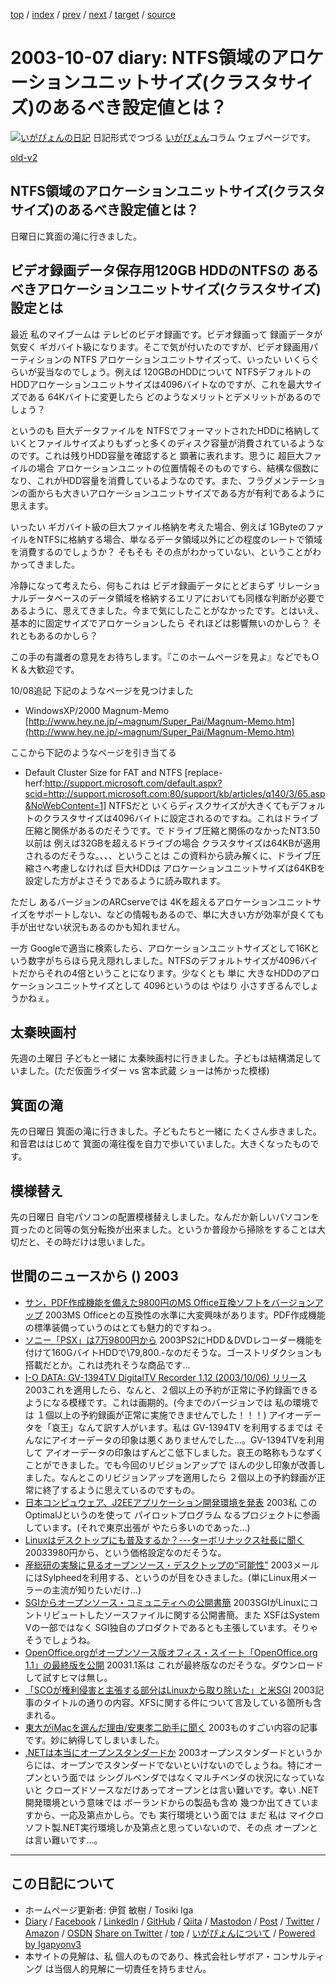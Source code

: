 [top](../index.html) 
 / [index](index.html) 
 / [prev](ig031002.html) 
 / [next](ig031008.html) 
 / [target](https://www.igapyon.jp/igapyon/diary/2003/ig031007.html) 
 / [source](https://github.com/igapyon/diary/blob/master/2003/ig031007.src.md) 

2003-10-07 diary: NTFS領域のアロケーションユニットサイズ(クラスタサイズ)のあるべき設定値とは？
=====================================================================================================
[![いがぴょんの日記](https://www.igapyon.jp/igapyon/diary/images/iga200306s.jpg "いがぴょん")](https://www.igapyon.jp/igapyon/diary/memo/memoigapyon.html) 日記形式でつづる [いがぴょん](https://www.igapyon.jp/igapyon/diary/memo/memoigapyon.html)コラム ウェブページです。

[old-v2](ig031007-orig.html)

## NTFS領域のアロケーションユニットサイズ(クラスタサイズ)のあるべき設定値とは？

日曜日に箕面の滝に行きました。


## ビデオ録画データ保存用120GB HDDのNTFSの あるべきアロケーションユニットサイズ(クラスタサイズ)設定とは

最近 私のマイブームは テレビのビデオ録画です。ビデオ録画って 録画データが気安く ギガバイト級になります。そこで気が付いたのですが、ビデオ録画用パーティションの
NTFS アロケーションユニットサイズって、いったい いくらぐらいが妥当なのでしょう。例えば
120GBのHDDについて NTFSデフォルトのHDDアロケーションユニットサイズは4096バイトなのですが、これを最大サイズである
64Kバイトに変更したら どのようなメリットとデメリットがあるのでしょう？

というのも 巨大データファイルを NTFSでフォーマットされたHDDに格納していくとファイルサイズよりもずっと多くのディスク容量が消費されているようなのです。これは残りHDD容量を確認すると 顕著に表れます。思うに 超巨大ファイルの場合 アロケーションユニットの位置情報そのものですら、結構な個数になり、これがHDD容量を消費しているようなのです。また、フラグメンテーションの面からも大きいアロケーションユニットサイズである方が有利であるように思えます。

いったい ギガバイト級の巨大ファイル格納を考えた場合、例えば 1GByteのファイルをNTFSに格納する場合、単なるデータ領域以外にどの程度のレートで領域を消費するのでしょうか？ そもそも その点がわかっていない、ということがわかってきました。

冷静になって考えたら、何もこれは ビデオ録画データにとどまらず リレーショナルデータベースのデータ領域を格納するエリアにおいても同様な判断が必要であるように、思えてきました。今まで気にしたことがなかったです。とはいえ、基本的に固定サイズでアロケーションしたら それほどは影響無いのかしら？ それともあるのかしら？

この手の有識者の意見をお待ちします。『このホームページを見よ』などでもＯＫ＆大歓迎です。

10/08追記 下記のようなページを見つけました

* WindowsXP/2000 Magnum-Memo
  [http://www.hey.ne.jp/~magnum/Super_Pai/Magnum-Memo.htm](http://www.hey.ne.jp/~magnum/Super_Pai/Magnum-Memo.htm)

ここから下記のようなページを引き当てる

* Default Cluster Size for FAT and NTFS
  [replace-herf:http://support.microsoft.com/default.aspx?scid=http://support.microsoft.com:80/support/kb/articles/q140/3/65.asp&NoWebContent=1]
  NTFSだと いくらディスクサイズが大きくてもデフォルトのクラスタサイズは4096バイトに設定されるのですね。これはドライブ圧縮と関係があるのだそうです。で
  ドライブ圧縮と関係のなかったNT3.50以前は 例えば32GBを超えるドライブの場合
  クラスタサイズは64KBが適用されるのだそうな。、、、ということは この資料から読み解くに、ドライブ圧縮さへ考慮しなければ
  巨大HDDは アロケーションユニットサイズは64KBを設定した方がよさそうであるように読み取れます。

ただし あるバージョンのARCserveでは 4Kを超えるアロケーションユニットサイズをサポートしない、などの情報もあるので、単に大きい方が効率が良くても手が出せない状況もあるのかも知れません。

一方 Googleで適当に検索したら、アロケーションユニットサイズとして16Kという数字がちらほら見え隠れしました。NTFSのデフォルトサイズが4096バイトだからそれの4倍ということになります。少なくとも 単に 大きなHDDのアロケーションユニットサイズとして
4096というのは やはり 小さすぎるんでしょうかねぇ。

## 太秦映画村

先週の土曜日 子どもと一緒に 太秦映画村に行きました。子どもは結構満足していました。(ただ仮面ライダー vs 宮本武蔵 ショーは怖かった模様)

## 箕面の滝

先の日曜日 箕面の滝に行きました。子どもたちと一緒に たくさん歩きました。和音君ははじめて 箕面の滝往復を自力で歩いていました。大きくなったものです。

## 模様替え

先の日曜日 自宅パソコンの配置模様替えしました。なんだか新しいパソコンを買ったのと同等の気分転換が出来ました。というか普段から掃除をすることは大切だと、その時だけは思いました。

## 世間のニュースから () 2003

* [サン，PDF作成機能を備えた9800円のMS Office互換ソフトをバージョンアップ](http://itpro.nikkeibp.co.jp/free/NT/NEWS/20031003/1/index.shtml)  2003MS Officeとの互換性の水準に大変興味があります。PDF作成機能の標準装備っていうのはとても魅力的ですねっ。
* [ソニー「PSX」は7万9800円から](http://www.zdnet.co.jp/news/0310/07/njbt_01.html)  2003PS2にHDD＆DVDレコーダー機能を付けて160GバイトHDDで\79,800.-なのだそうな。ゴーストリダクションも搭載だとか。これは売れそうな商品です…
* [I-O DATA: GV-1394TV DigitalTV Recorder 1.12 (2003/10/06) リリース](http://www.iodata.jp/lib/product/g/911_winxp.htm)  2003これを適用したら、なんと、２個以上の予約が正常に予約録画できるようになる模様です。これは画期的。(今までのバージョンでは 私の環境では １個以上の予約録画が正常に実施できませんでした！！！) アイオーデータを「哀王」なんて訳す人がいます。私は GV-1394TV を利用するまでは そんなにアイオーデータの印象は悪くありませんでした…。GV-1394TVを利用して アイオーデータの印象はずんどこ低下しました。哀王の略称もうなずくことができました。でも今回のリビジョンアップで ほんの少し印象が改善しました。なんとこのリビジョンアップを適用したら ２個以上の予約録画が正常に終了するように思えているのですもの。
* [日本コンピュウェア、J2EEアプリケーション開発環境を発表](http://www.zdnet.co.jp/enterprise/0310/01/epn16.html)  2003私 このOptimalJというのを使って パイロットプログラム なるプロジェクトに参画しています。(それで東京出張が やたら多いのであった…)
* [Linuxはデスクトップにも普及するか？---ターボリナックス社長に聞く](http://japan.cnet.com/news/ent/story/0,2000047623,20061238,00.htm)  20033980円から、という価格設定なのだそうな。
* [産総研の実験に見るオープンソース・デスクトップの“可能性”](http://itpro.nikkeibp.co.jp/free/ITPro/OPINION/20030930/1/)  2003メールにはSylpheedを利用する、というのが目をひきました。(単にLinux用メーラーの主流が知りたいだけ…)
* [SGIからオープンソース・コミュニティへの公開書簡](http://japan.linux.com/opensource/03/10/02/0955207.shtml)  2003SGIがLinuxにコントリビュートしたソースファイルに関する公開書簡。また XSFはSystem Vの一部ではなく SGI独自のプロダクトであるとも主張しています。そりゃそうでしょうね。
* [OpenOffice.orgがオープンソース版オフィス・スイート「OpenOffice.org 1.1」の最終版を公開](http://itpro.nikkeibp.co.jp/free/ITPro/USNEWS/20031002/6/index.shtml)  20031.1系は これが最終版なのだそうな。ダウンロードして試すヒマは無し。
* [「SCOが権利侵害と主張する部分はLinuxから取り除いた」と米SGI](http://itpro.nikkeibp.co.jp/free/SI/NEWS/20031002/135243/index.shtml)  2003記事のタイトルの通りの内容。XFSに関する件について言及している箇所も含まれる。
* [東大がiMacを選んだ理由/安東孝二助手に聞く](http://biztech.nikkeibp.co.jp/wcs/leaf/CID/onair/biztech/comp/269593)  2003ものすごい内容の記事です。妙に納得してしまいました。
* [.NETは本当にオープンスタンダードか](http://japan.cnet.com/news/pers/story/0,2000047682,20061157,00.htm)  2003オープンスタンダードというからには、オープンでスタンダードでないといけないのでしょうね。特にオープンという面では シングルベンダではなくマルチベンダの状況になっていないと クローズドソースなだけあってオープンとは言い難いです。幸い .NET開発環境という意味では ボーランドからの製品も含め 幾つか出てきていますから、一応及第点かしら。でも 実行環境という面では まだ 私は マイクロソフト製.NET実行環境しか及第点と思っていないので、その点 オープンとは言い難いです…。


----------------------------------------------------------------------------------------------------

## この日記について

* ホームページ更新者: 伊賀 敏樹 / Tosiki Iga
* [Diary](https://www.igapyon.jp/igapyon/diary/) / [Facebook](https://www.facebook.com/igapyon) / [LinkedIn](https://www.linkedin.com/in/toshikiiga) / [GitHub](https://github.com/igapyon) / [Qiita](https://qiita.com/igapyon) / [Mastodon](https://social.vivaldi.net/@igapyon) / [Post](https://post.news/igapyon) / [Twitter](https://twitter.com/ToshikiIga) / [Amazon](https://www.amazon.co.jp/%E4%BC%8A%E8%B3%80-%E6%95%8F%E6%A8%B9/e/B004LTQWCQ) / [OSDN](https://ja.osdn.net/users/iga/)
[Share on Twitter](https://twitter.com/intent/tweet?hashtags=igapyon%2Cdiary%2C%E3%81%84%E3%81%8C%E3%81%B4%E3%82%87%E3%82%93&text=NTFS%E9%A0%98%E5%9F%9F%E3%81%AE%E3%82%A2%E3%83%AD%E3%82%B1%E3%83%BC%E3%82%B7%E3%83%A7%E3%83%B3%E3%83%A6%E3%83%8B%E3%83%83%E3%83%88%E3%82%B5%E3%82%A4%E3%82%BA%28%E3%82%AF%E3%83%A9%E3%82%B9%E3%82%BF%E3%82%B5%E3%82%A4%E3%82%BA%29%E3%81%AE%E3%81%82%E3%82%8B%E3%81%B9%E3%81%8D%E8%A8%AD%E5%AE%9A%E5%80%A4%E3%81%A8%E3%81%AF%EF%BC%9F&url=https%3A%2F%2Fwww.igapyon.jp%2Figapyon%2Fdiary%2F2003%2Fig031007.html) / [top](../index.html) / [いがぴょんについて](https://www.igapyon.jp/igapyon/diary/memo/memoigapyon.html) / [Powered by Igapyonv3](https://github.com/igapyon/igapyonv3)
* 本サイトの見解は、私 個人のものであり、株式会社レザボア・コンサルティング は当個人的見解に一切責任を持ちません。 
